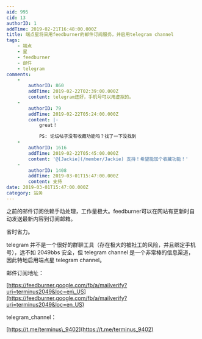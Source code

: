 ```yaml
---
aid: 995
cid: 13
authorID: 1
addTime: 2019-02-21T16:48:00.000Z
title: 端点星将采用feedburner的邮件订阅服务，并启用telegram channel
tags:
    - 端点
    - 星
    - feedburner
    - 邮件
    - telegram
comments:
    -
        authorID: 860
        addTime: 2019-02-22T02:39:00.000Z
        content: telegram还好，手机号可以用虚拟的。
    -
        authorID: 79
        addTime: 2019-02-22T05:24:00.000Z
        content: |-
            great！

            PS: 论坛帖子没有收藏功能吗？找了一下没找到
    -
        authorID: 1616
        addTime: 2019-02-22T05:45:00.000Z
        content: '@[Jackie](/member/Jackie) 支持！希望能加个收藏功能！'
    -
        authorID: 1408
        addTime: 2019-03-01T15:47:00.000Z
        content: 支持
date: 2019-03-01T15:47:00.000Z
category: 站务
---
```


之前的邮件订阅依赖手动处理，工作量极大。feedburner可以在网站有更新时自动发送最新内容到订阅邮箱。

省时省力。

telegram 并不是一个很好的群聊工具（存在极大的被社工的风险，并且绑定手机号），远不如 2049bbs 安全，但 telegram channel 是一个非常棒的信息渠道，因此特地启用端点星 telegram channel。

邮件订阅地址：

[https://feedburner.google.com/fb/a/mailverify?uri=terminus2049&loc=en\_US](https://feedburner.google.com/fb/a/mailverify?uri=terminus2049&loc=en_US)

telegram\_channel：

[https://t.me/terminus\_9402](https://t.me/terminus_9402)
